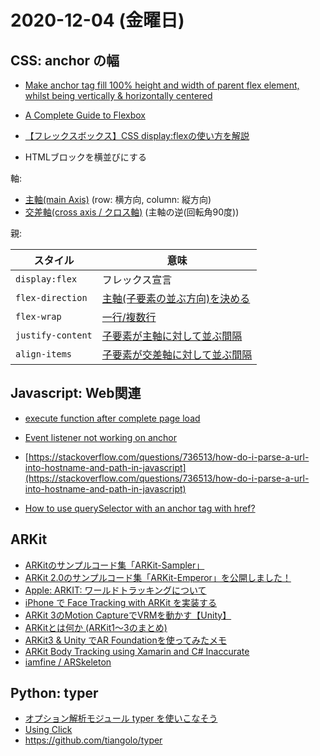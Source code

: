 # 2020-12-04 (金曜日)

## CSS: anchor の幅

- [Make anchor tag fill 100% height and width of parent flex element, whilst being vertically & horizontally centered ](https://stackoverflow.com/questions/41790955/make-anchor-tag-fill-100-height-and-width-of-parent-flex-element-whilst-being)
- [A Complete Guide to Flexbox](https://css-tricks.com/snippets/css/a-guide-to-flexbox/)
- [【フレックスボックス】CSS display:flexの使い方を解説](https://webst8.com/blog/css-flex/)

- HTMLブロックを横並びにする

軸:

- [主軸(main Axis)](https://developer.mozilla.org/ja/docs/Glossary/Main_Axis) (row: 横方向, column: 縦方向)
- [交差軸(cross axis / クロス軸)](https://developer.mozilla.org/ja/docs/Glossary/Cross_Axis) (主軸の逆(回転角90度))

親:

| **スタイル** | **意味** |
| ---------- | -------- |
| `display:flex`    | フレックス宣言        |
| `flex-direction`  | [主軸(子要素の並ぶ方向)を決める](https://developer.mozilla.org/ja/docs/Web/CSS/flex-direction)       |
| `flex-wrap` | [一行/複数行](https://developer.mozilla.org/ja/docs/Web/CSS/flex-wrap) |  
| `justify-content` | [子要素が主軸に対して並ぶ間隔](https://developer.mozilla.org/ja/docs/Web/CSS/justify-content) | 
| `align-items` | [子要素が交差軸に対して並ぶ間隔](https://developer.mozilla.org/ja/docs/Web/CSS/align-items) | 


## Javascript: Web関連

- [execute function after complete page load](https://stackoverflow.com/questions/11936816/execute-function-after-complete-page-load)

- [Event listener not working on anchor](https://stackoverflow.com/questions/25273558/event-listener-not-working-on-anchor)
- [https://stackoverflow.com/questions/736513/how-do-i-parse-a-url-into-hostname-and-path-in-javascript](https://stackoverflow.com/questions/736513/how-do-i-parse-a-url-into-hostname-and-path-in-javascript)
- [How to use querySelector with an anchor tag with href?](https://stackoverflow.com/questions/48239329/how-to-use-queryselector-with-an-anchor-tag-with-href)


## ARKit

- [ARKitのサンプルコード集「ARKit-Sampler」](https://qiita.com/shu223/items/e55e1426c9e036254761)
- [ARKit 2.0のサンプルコード集「ARKit-Emperor」を公開しました！](https://qiita.com/kboy/items/760f8b3add6ea283f41c)
- [Apple: ARKIT: ワールドトラッキングについて](https://developer.apple.com/jp/documentation/arkit/understanding_world_tracking_in_arkit/)
- [iPhone で Face Tracking with ARKit を実装する](https://qiita.com/koooootake/items/ebb858785a69dbe5d901)
- [ARKit 3のMotion CaptureでVRMを動かす【Unity】](https://qiita.com/nkjzm/items/d4379d5fd018de67a082)
- [ARKitとは何か (ARKit1〜3のまとめ)](https://qiita.com/1901drama/items/cc9f598e3808fe7e32cb)
- [ARKit3 & Unity でAR Foundationを使ってみたメモ](https://qiita.com/oggata/items/45e1e7bf094bdc594e9b)
- [ARKit Body Tracking using Xamarin and C# Inaccurate](https://stackoverflow.com/questions/64595015/arkit-body-tracking-using-xamarin-and-c-sharp-inaccurate)
- [iamfine / ARSkeleton](https://github.com/iamfine/ARSkeleton)

## Python: typer

- [オプション解析モジュール typer を使いこなそう](https://qiita.com/iisaka51/items/18bde4dada0827fbe81e)
- [Using Click](https://typer.tiangolo.com/tutorial/using-click/)
- https://github.com/tiangolo/typer
